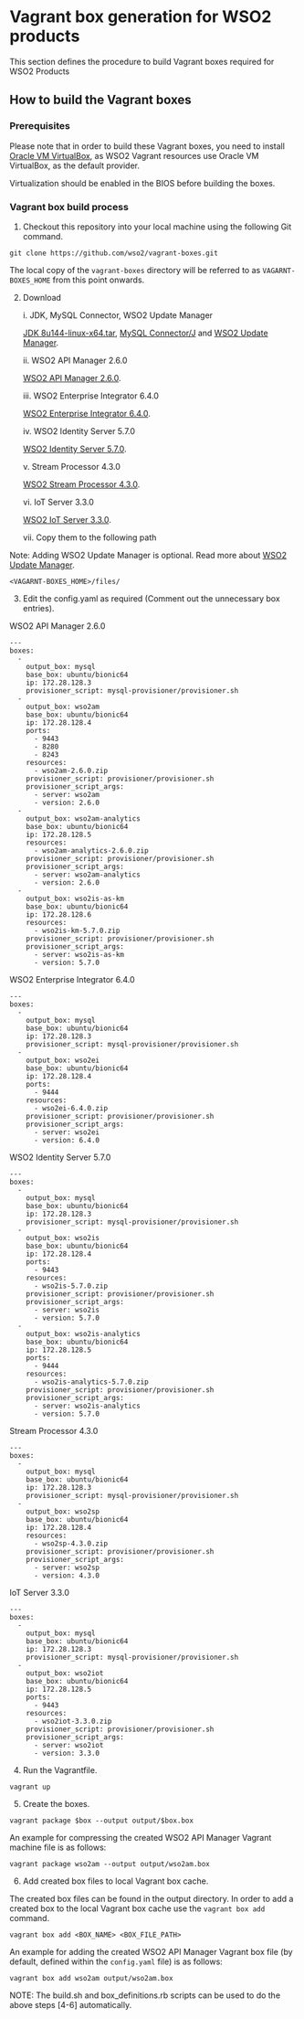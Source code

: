 # Vagrant box generation for WSO2 products

This section defines the procedure to build Vagrant boxes required for WSO2 Products

## How to build the Vagrant boxes

### Prerequisites

Please note that in order to build these Vagrant boxes, you need to install
[Oracle VM VirtualBox](http://www.oracle.com/technetwork/server-storage/virtualbox/downloads/index.html),
as WSO2 Vagrant resources use Oracle VM VirtualBox, as the default provider.

Virtualization should be enabled in the BIOS before building the boxes.

### Vagrant box build process


1. Checkout this repository into your local machine using the following Git command.
```
git clone https://github.com/wso2/vagrant-boxes.git
```
The local copy of the `vagrant-boxes` directory will be referred to as `VAGARNT-BOXES_HOME` from this point onwards.

2. Download

   i. JDK, MySQL Connector, WSO2 Update Manager

      [JDK 8u144-linux-x64.tar](http://www.oracle.com/technetwork/java/javase/downloads/jdk8-downloads-2133151.html), [MySQL Connector/J](https://dev.mysql.com/downloads/connector/j/) and [WSO2 Update Manager](https://wso2.com/wum/download).

   ii. WSO2 API Manager 2.6.0

      [WSO2 API Manager 2.6.0](https://wso2.com/api-management/#download).

   iii. WSO2 Enterprise Integrator 6.4.0

      [WSO2 Enterprise Integrator 6.4.0](https://wso2.com/integration#download).

   iv. WSO2 Identity Server 5.7.0

      [WSO2 Identity Server 5.7.0](https://wso2.com/identity-and-access-management#download).

   v. Stream Processor 4.3.0

      [WSO2 Stream Processor 4.3.0](https://wso2.com/analytics#download).

   vi. IoT Server 3.3.0

      [WSO2 IoT Server 3.3.0](https://wso2.com/iot#download).

   vii. Copy them to the following path

Note: Adding WSO2 Update Manager is optional. Read more about [WSO2 Update Manager](https://wso2.com/wum/).

```
<VAGARNT-BOXES_HOME>/files/
```
3. Edit the config.yaml as required (Comment out the unnecessary box entries).

WSO2 API Manager 2.6.0
```
---
boxes:
  -
    output_box: mysql
    base_box: ubuntu/bionic64
    ip: 172.28.128.3
    provisioner_script: mysql-provisioner/provisioner.sh
  -
    output_box: wso2am
    base_box: ubuntu/bionic64
    ip: 172.28.128.4
    ports:
      - 9443
      - 8280
      - 8243
    resources:
      - wso2am-2.6.0.zip
    provisioner_script: provisioner/provisioner.sh
    provisioner_script_args:
      - server: wso2am
      - version: 2.6.0
  -
    output_box: wso2am-analytics
    base_box: ubuntu/bionic64
    ip: 172.28.128.5
    resources:
      - wso2am-analytics-2.6.0.zip
    provisioner_script: provisioner/provisioner.sh
    provisioner_script_args:
      - server: wso2am-analytics
      - version: 2.6.0
  -
    output_box: wso2is-as-km
    base_box: ubuntu/bionic64
    ip: 172.28.128.6
    resources:
      - wso2is-km-5.7.0.zip
    provisioner_script: provisioner/provisioner.sh
    provisioner_script_args:
      - server: wso2is-as-km
      - version: 5.7.0

```
WSO2 Enterprise Integrator 6.4.0
```
---
boxes:
  -
    output_box: mysql
    base_box: ubuntu/bionic64
    ip: 172.28.128.3
    provisioner_script: mysql-provisioner/provisioner.sh
  -
    output_box: wso2ei
    base_box: ubuntu/bionic64
    ip: 172.28.128.4
    ports:
      - 9444
    resources:
      - wso2ei-6.4.0.zip
    provisioner_script: provisioner/provisioner.sh
    provisioner_script_args:
      - server: wso2ei
      - version: 6.4.0

```
WSO2 Identity Server 5.7.0
```
---
boxes:
  -
    output_box: mysql
    base_box: ubuntu/bionic64
    ip: 172.28.128.3
    provisioner_script: mysql-provisioner/provisioner.sh
  -
    output_box: wso2is
    base_box: ubuntu/bionic64
    ip: 172.28.128.4
    ports:
      - 9443
    resources:
      - wso2is-5.7.0.zip
    provisioner_script: provisioner/provisioner.sh
    provisioner_script_args:
      - server: wso2is
      - version: 5.7.0
  -
    output_box: wso2is-analytics
    base_box: ubuntu/bionic64
    ip: 172.28.128.5
    ports:
      - 9444
    resources:
      - wso2is-analytics-5.7.0.zip
    provisioner_script: provisioner/provisioner.sh
    provisioner_script_args:
      - server: wso2is-analytics
      - version: 5.7.0
```
Stream Processor 4.3.0
```
---
boxes:
  -
    output_box: mysql
    base_box: ubuntu/bionic64
    ip: 172.28.128.3
    provisioner_script: mysql-provisioner/provisioner.sh
  -
    output_box: wso2sp
    base_box: ubuntu/bionic64
    ip: 172.28.128.4
    resources:
      - wso2sp-4.3.0.zip
    provisioner_script: provisioner/provisioner.sh
    provisioner_script_args:
      - server: wso2sp
      - version: 4.3.0
```
IoT Server 3.3.0
```
---
boxes:
  -
    output_box: mysql
    base_box: ubuntu/bionic64
    ip: 172.28.128.3
    provisioner_script: mysql-provisioner/provisioner.sh
  -
    output_box: wso2iot
    base_box: ubuntu/bionic64
    ip: 172.28.128.5
    ports:
      - 9443
    resources:
      - wso2iot-3.3.0.zip
    provisioner_script: provisioner/provisioner.sh
    provisioner_script_args:
      - server: wso2iot
      - version: 3.3.0
```

4. Run the Vagrantfile.
```
vagrant up
```

5. Create the boxes.
```
vagrant package $box --output output/$box.box
```
An example for compressing the created WSO2 API Manager Vagrant machine file is as follows:

```
vagrant package wso2am --output output/wso2am.box
```

6. Add created box files to local Vagrant box cache.

The created box files can be found in the output directory. In order to add a created box to the local Vagrant box cache use the `vagrant box add` command.

```
vagrant box add <BOX_NAME> <BOX_FILE_PATH>
```

An example for adding the created WSO2 API Manager Vagrant box file (by default, defined
within the `config.yaml` file) is as follows:

```
vagrant box add wso2am output/wso2am.box
```

NOTE: The build.sh and box_definitions.rb scripts can be used to do the above steps [4-6] automatically.
